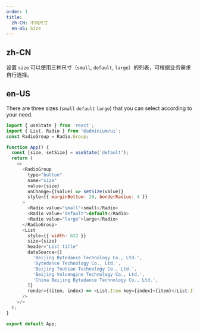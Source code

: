 ```yaml
---
order: 1
title:
  zh-CN: 不同尺寸
  en-US: Size
---
```


## zh-CN

设置 `size` 可以使用三种尺寸（`small`, `default`, `large`）的列表，可根据业务需求自行选择。

## en-US

There are three sizes (`small` `default` `large`) that you can select according to your need.

```js
import { useState } from 'react';
import { List, Radio } from '@adminium/ui';
const RadioGroup = Radio.Group;

function App() {
  const [size, setSize] = useState('default');
  return (
    <>
      <RadioGroup
        type="button"
        name="size"
        value={size}
        onChange={(value) => setSize(value)}
        style={{ marginBottom: 20, borderRadius: 4 }}
      >
        <Radio value="small">small</Radio>
        <Radio value="default">default</Radio>
        <Radio value="large">large</Radio>
      </RadioGroup>
      <List
        style={{ width: 622 }}
        size={size}
        header="List title"
        dataSource={[
          'Beijing Bytedance Technology Co., Ltd.',
          'Bytedance Technology Co., Ltd.',
          'Beijing Toutiao Technology Co., Ltd.',
          'Beijing Volcengine Technology Co., Ltd.',
          'China Beijing Bytedance Technology Co., Ltd.',
        ]}
        render={(item, index) => <List.Item key={index}>{item}</List.Item>}
      />
    </>
  );
}

export default App;
```
